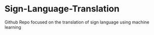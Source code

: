 # Sign-Language-Translation
Github Repo focused on the translation of sign language using machine learning
